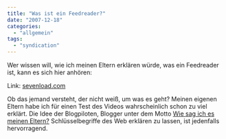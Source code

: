 ```yaml
---
title: "Was ist ein Feedreader?"
date: "2007-12-18"
categories: 
  - "allgemein"
tags: 
  - "syndication"
---
```


Wer wissen will, wie ich meinen Eltern erklären würde, was ein Feedreader ist, kann es sich hier anhören:

<script type="text/javascript" src="http://de.sevenload.com/pl/Out3aUL/380x313"></script>

  
Link: [sevenload.com](http://de.sevenload.com/videos/Out3aUL/Heinz-Wittenbrink-erklaert-Was-ist-ein-Feedreader)

Ob das jemand versteht, der nicht weiß, um was es geht? Meinen eigenen Eltern habe ich für einen Test des Videos wahrscheinlich schon zu viel erklärt. Die Idee der Blogpiloten, Blogger unter dem Motto [Wie sag ich es meinen Eltern?](http://www.blogpiloten.de/category/wie-sag-ichs-meinen-eltern/) Schlüsselbegriffe des Web erklären zu lassen, ist jedenfalls hervorragend.
